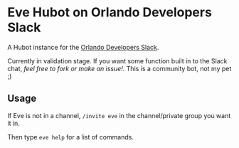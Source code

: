 # Eve Hubot on Orlando Developers Slack

A Hubot instance for the [Orlando Developers Slack](http://orlandodevelopers.technology/).

Currently in validation stage. If you want some function built in to the Slack chat, *feel free to fork or make an issue!*. This is a community bot, not my pet ;)

## Usage

If Eve is not in a channel, `/invite eve` in the channel/private group you want it in.

Then type `eve help` for a list of commands.

